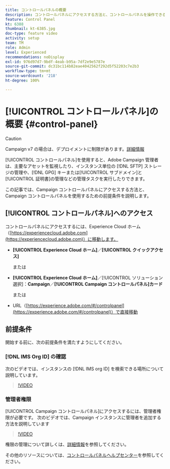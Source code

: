 ```yaml
---
title: コントロールパネルの概要
description: コントロールパネルにアクセスする方法と、コントロールパネルを操作できるようにするための前提条件について説明します。
feature: Control Panel
kt: 6388
thumbnail: kt-6385.jpg
doc-type: feature video
activity: setup
team: TM
role: Admin
level: Experienced
recommendations: noDisplay
exl-id: 976d97d7-9bdf-4eab-b95a-7df2e9e5787e
source-git-commit: dc31bc114b82eae4042562f292d5f52203c7e2b3
workflow-type: tm+mt
source-wordcount: '218'
ht-degree: 100%

---
```


# [!UICONTROL コントロールパネル]の概要 {#control-panel}

>[!CAUTION]
> Campaign v7 の場合は、デプロイメントに制限があります。[詳細情報](https://experienceleague.adobe.com/docs/control-panel/using/faq.html?lang=ja#v7-restrictions)

[!UICONTROL コントロールパネル]を使用すると、Adobe Campaign 管理者は、主要なアセットを監視したり、インスタンス単位の [!DNL SFTP] ストレージの管理や、[!DNL GPG] キーまたは[!UICONTROL サブドメイン]と[!UICONTROL 証明書]の管理などの管理タスクを実行したりできます。

この記事では、Campaign コントロールパネルにアクセスする方法と、Campaign コントロールパネルを使用するための前提条件を説明します。

## [!UICONTROL コントロールパネル]へのアクセス

コントロールパネルにアクセスするには、Experience Cloud ホーム（[https://experiencecloud.adobe.com](https://experiencecloud.adobe.com)）に移動します。

* **[!UICONTROL Experience Cloud ホーム]**／**[!UICONTROL クイックアクセス]**

   または
* **[!UICONTROL Experience Cloud ホーム]**／[!UICONTROL ソリューション選択]：**Campaign**／**[!UICONTROL Campaign コントロールパネル]カード**

   または

* URL（[https://experience.adobe.com/#/controlpanel](https://experience.adobe.com/#/controlpanel)）で直接移動

## 前提条件

開始する前に、次の前提条件を満たすようにしてください。

### [!DNL IMS Org ID] の確認

次のビデオでは、インスタンスの [!DNL IMS org ID] を検索できる場所について説明しています。

>[!VIDEO](https://video.tv.adobe.com/v/27183?quality=12)

### 管理者権限

[!UICONTROL Campaign コントロールパネル]にアクセスするには、管理者権限が必要です。
次のビデオでは、Campaign インスタンスに管理者を追加する方法を説明しています

>[!VIDEO](https://video.tv.adobe.com/v/27147?quality=12)

権限の管理について詳しくは、[詳細情報](https://experienceleague.adobe.com/docs/control-panel/using/discover-control-panel/managing-permissions.html?lang=ja#discover-control-panel)を参照してください。

その他のリソースについては、[コントロールパネルヘルプセンター](https://experienceleague.adobe.com/docs/control-panel/using/control-panel-home.html?lang=ja)を参照してください。
